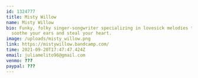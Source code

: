 ```yaml
---
id: 1324777
title: Misty Willow
name: Misty Willow
bio: Funky, folky singer-songwriter specializing in lovesick melodies that will
  soothe your ears and steal your heart.
image: /uploads/misty_willow.png
link: https://mistywillow.bandcamp.com/
time: 2021-09-20T17:47:47.424Z
email: juliamelito96@gmail.com
venmo: ???
paypal: ???
---
```

